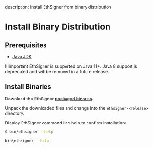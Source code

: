 description: Install EthSigner from binary distribution
<!--- END of page meta data -->

# Install Binary Distribution

## Prerequisites

* [Java JDK](http://www.oracle.com/technetwork/java/javase/downloads/index.html)

!!!important
    EthSigner is supported on Java 11+. Java 8 support is deprecated and will be removed in a future release.
    
## Install Binaries

Download the EthSigner [packaged binaries](https://bintray.com/consensys/pegasys-repo/ethsigner/_latestVersion#files).

Unpack the downloaded files and change into the `ethsigner-<release>` directory. 

Display EthSigner command line help to confirm installation: 

```bash tab="Linux/macOS"
$ bin/ethsigner --help
```

```bat tab="Windows"
bin\ethsigner --help
```